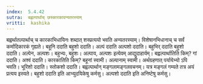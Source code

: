 ```yaml
---
index:  5.4.42
sutra:  बह्वल्पार्थाच् छस्कारकादन्यतरस्याम्
vritti:  kashika 
---
```


बह्वर्थातल्पार्थाच् च कारकाभिधायिनः शब्दात् शस्प्रत्ययो भवति अन्यतरस्याम्। विशेषानभिधानाच् च सर्वं कर्मादिकारकं गृह्यते। बहूनि ददाति बहुशो ददाति। अल्पं ददाति अल्पशो ददाति। बहुभिर् ददाति बहुशो ददाति। अल्पेन, अल्पशः। बहुभ्यः, बहुशः। अल्पाय, अल्पशः इत्येवम् आद्युदाहार्यम्। बह्वल्पार्थातिति किम्? गां ददाति। अश्वं ददाति। कारकातिति किम्? बहूनां स्वामी। अल्पानाम् स्वामी। अर्थग्रहणात् पर्यायेभ्यो ऽपि भवति। भूरिशो ददाति। स्तोकशो ददाति। बह्वल्पार्थान् मङ्गलामङ्गलवचनम्। यत्र मङ्गलं गम्यते तत्र अयं प्रत्यय इस्यते। बहुशो ददाति इति आभ्युदयिकेषु कर्मसु। अल्पशो ददाति इति अनिष्टेषु कर्मसु।

